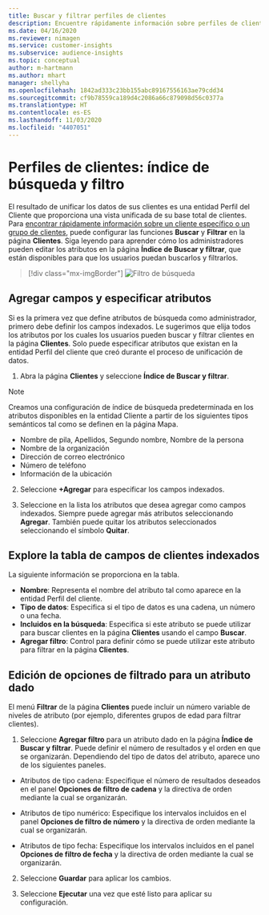 ```yaml
---
title: Buscar y filtrar perfiles de clientes
description: Encuentre rápidamente información sobre perfiles de clientes unificados y filtre los atributos especificados.
ms.date: 04/16/2020
ms.reviewer: nimagen
ms.service: customer-insights
ms.subservice: audience-insights
ms.topic: conceptual
author: m-hartmann
ms.author: mhart
manager: shellyha
ms.openlocfilehash: 1842ad333c23bb155abc89167556163ae79cdd34
ms.sourcegitcommit: cf9b78559ca189d4c2086a66c879098d56c0377a
ms.translationtype: HT
ms.contentlocale: es-ES
ms.lasthandoff: 11/03/2020
ms.locfileid: "4407051"
---
```

# <a name="customer-profiles-search--filter-index"></a>Perfiles de clientes: índice de búsqueda y filtro

El resultado de unificar los datos de sus clientes es una entidad Perfil del Cliente que proporciona una vista unificada de su base total de clientes. Para [encontrar rápidamente información sobre un cliente específico o un grupo de clientes](customer-profiles.md), puede configurar las funciones **Buscar** y **Filtrar** en la página **Clientes**. Siga leyendo para aprender cómo los administradores pueden editar los atributos en la página **Índice de Buscar y filtrar**, que están disponibles para que los usuarios puedan buscarlos y filtrarlos.

> [!div class="mx-imgBorder"]
> ![Filtro de búsqueda](media/search-filter.png "Filtro de búsqueda")

## <a name="add-fields-and-specify-attributes"></a>Agregar campos y especificar atributos

Si es la primera vez que define atributos de búsqueda como administrador, primero debe definir los campos indexados. Le sugerimos que elija todos los atributos por los cuales los usuarios pueden buscar y filtrar clientes en la página **Clientes**. Solo puede especificar atributos que existan en la entidad Perfil del cliente que creó durante el proceso de unificación de datos.

1. Abra la página **Clientes** y seleccione **Índice de Buscar y filtrar**.

> [!NOTE]
> Creamos una configuración de índice de búsqueda predeterminada en los atributos disponibles en la entidad Cliente a partir de los siguientes tipos semánticos tal como se definen en la página Mapa.
> - Nombre de pila, Apellidos, Segundo nombre, Nombre de la persona
> - Nombre de la organización
> - Dirección de correo electrónico
> - Número de teléfono
> - Información de la ubicación

2. Seleccione **+Agregar** para especificar los campos indexados.

3. Seleccione en la lista los atributos que desea agregar como campos indexados. Siempre puede agregar más atributos seleccionando **Agregar**. También puede quitar los atributos seleccionados seleccionando el símbolo **Quitar**.

## <a name="explore-the-indexed-customer-fields-table"></a>Explore la tabla de campos de clientes indexados

La siguiente información se proporciona en la tabla.

- **Nombre**: Representa el nombre del atributo tal como aparece en la entidad Perfil del cliente.
- **Tipo de datos**: Especifica si el tipo de datos es una cadena, un número o una fecha.
- **Incluidos en la búsqueda**: Especifica si este atributo se puede utilizar para buscar clientes en la página **Clientes** usando el campo **Buscar**.
- **Agregar filtro**: Control para definir cómo se puede utilizar este atributo para filtrar en la página **Clientes**.

## <a name="editing-filtering-options-for-a-given-attribute"></a>Edición de opciones de filtrado para un atributo dado

El menú **Filtrar** de la página **Clientes** puede incluir un número variable de niveles de atributo (por ejemplo, diferentes grupos de edad para filtrar clientes).

1. Seleccione **Agregar filtro** para un atributo dado en la página **Índice de Buscar y filtrar**. Puede definir el número de resultados y el orden en que se organizarán. Dependiendo del tipo de datos del atributo, aparece uno de los siguientes paneles.

- Atributos de tipo cadena: Especifique el número de resultados deseados en el panel **Opciones de filtro de cadena** y la directiva de orden mediante la cual se organizarán.

- Atributos de tipo numérico: Especifique los intervalos incluidos en el panel **Opciones de filtro de número** y la directiva de orden mediante la cual se organizarán.

- Atributos de tipo fecha: Especifique los intervalos incluidos en el panel **Opciones de filtro de fecha** y la directiva de orden mediante la cual se organizarán.

2. Seleccione **Guardar** para aplicar los cambios.

3. Seleccione **Ejecutar** una vez que esté listo para aplicar su configuración.
